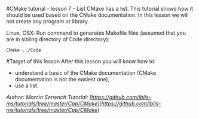 #CMake tutorial - lesson 7 - List
CMake has a list. This tutorial shows how it should be used based on the CMake documentation. In this lesson we will not create any program or library.

Linux, OSX: Run command to generates Makefile files (assumed that you are in sibling directory of Code directory):
```
CMake ../Code
```

#Target of this lesson
After this lesson you will know how to:
- understand a basic of the CMake documentation (CMake documentation is not the easiest one),
- use a list.

*Author: Marcin Serwach*
*Tutorial: [https://github.com/iblis-ms/tutorials/tree/master/Cpp/CMake](https://github.com/iblis-ms/tutorials/tree/master/Cpp/CMake)*
